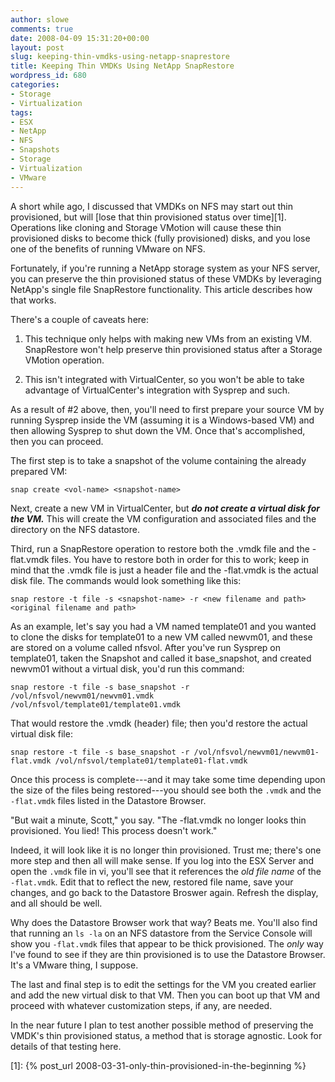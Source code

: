 ```yaml
---
author: slowe
comments: true
date: 2008-04-09 15:31:20+00:00
layout: post
slug: keeping-thin-vmdks-using-netapp-snaprestore
title: Keeping Thin VMDKs Using NetApp SnapRestore
wordpress_id: 680
categories:
- Storage
- Virtualization
tags:
- ESX
- NetApp
- NFS
- Snapshots
- Storage
- Virtualization
- VMware
---
```


A short while ago, I discussed that VMDKs on NFS may start out thin provisioned, but will [lose that thin provisioned status over time][1]. Operations like cloning and Storage VMotion will cause these thin provisioned disks to become thick (fully provisioned) disks, and you lose one of the benefits of running VMware on NFS.

Fortunately, if you're running a NetApp storage system as your NFS server, you can preserve the thin provisioned status of these VMDKs by leveraging NetApp's single file SnapRestore functionality. This article describes how that works.

There's a couple of caveats here:

1. This technique only helps with making new VMs from an existing VM. SnapRestore won't help preserve thin provisioned status after a Storage VMotion operation.

2. This isn't integrated with VirtualCenter, so you won't be able to take advantage of VirtualCenter's integration with Sysprep and such.

As a result of #2 above, then, you'll need to first prepare your source VM by running Sysprep inside the VM (assuming it is a Windows-based VM) and then allowing Sysprep to shut down the VM. Once that's accomplished, then you can proceed.

The first step is to take a snapshot of the volume containing the already prepared VM:

	snap create <vol-name> <snapshot-name>

Next, create a new VM in VirtualCenter, but **_do not create a virtual disk for the VM._** This will create the VM configuration and associated files and the directory on the NFS datastore.

Third, run a SnapRestore operation to restore both the .vmdk file and the -flat.vmdk files. You have to restore both in order for this to work; keep in mind that the .vmdk file is just a header file and the -flat.vmdk is the actual disk file. The commands would look something like this:

	snap restore -t file -s <snapshot-name> -r <new filename and path> <original filename and path>

As an example, let's say you had a VM named template01 and you wanted to clone the disks for template01 to a new VM called newvm01, and these are stored on a volume called nfsvol. After you've run Sysprep on template01, taken the Snapshot and called it base_snapshot, and created newvm01 without a virtual disk, you'd run this command:

	snap restore -t file -s base_snapshot -r /vol/nfsvol/newvm01/newvm01.vmdk /vol/nfsvol/template01/template01.vmdk

That would restore the .vmdk (header) file; then you'd restore the actual virtual disk file:

	snap restore -t file -s base_snapshot -r /vol/nfsvol/newvm01/newvm01-flat.vmdk /vol/nfsvol/template01/template01-flat.vmdk

Once this process is complete---and it may take some time depending upon the size of the files being restored---you should see both the `.vmdk` and the `-flat.vmdk` files listed in the Datastore Browser.

"But wait a minute, Scott," you say. "The -flat.vmdk no longer looks thin provisioned. You lied! This process doesn't work."

Indeed, it will look like it is no longer thin provisioned. Trust me; there's one more step and then all will make sense. If you log into the ESX Server and open the `.vmdk` file in vi, you'll see that it references the _old file name_ of the `-flat.vmdk`. Edit that to reflect the new, restored file name, save your changes, and go back to the Datastore Broswer again. Refresh the display, and all should be well.

Why does the Datastore Browser work that way? Beats me. You'll also find that running an `ls -la` on an NFS datastore from the Service Console will show you `-flat.vmdk` files that appear to be thick provisioned. The _only_ way I've found to see if they are thin provisioned is to use the Datastore Browser. It's a VMware thing, I suppose.

The last and final step is to edit the settings for the VM you created earlier and add the new virtual disk to that VM. Then you can boot up that VM and proceed with whatever customization steps, if any, are needed.

In the near future I plan to test another possible method of preserving the VMDK's thin provisioned status, a method that is storage agnostic. Look for details of that testing here.

[1]: {% post_url 2008-03-31-only-thin-provisioned-in-the-beginning %}
